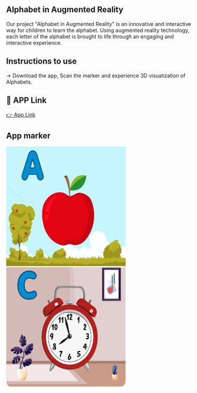 
## Alphabet in Augmented Reality

Our project "Alphabet in Augmented Reality" is an innovative and interactive way for children to learn the alphabet. Using augmented reality technology, each letter of the alphabet is brought to life through an engaging and interactive experience.

## Instructions to use
-> Download the app, Scan the marker and experience 3D visualization of Alphabets. 

## 🔗 APP Link
[👉  App Link]([https://drive.google.com/file/d/1Ji_tK5e4OlHGjTaSqJlQ-H35Pd6G8B-x/view?usp=share_link](https://drive.google.com/file/d/1HV5-o5FXAZUsF8WofkWMmUUkGXxBESjb/view?usp=sharing))

## App marker
<img src="apple.jpeg" width="324" height="324">    <img src="clock.jpeg" width="324" height="324">

